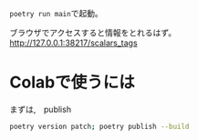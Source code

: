 
`poetry run main`で起動。



ブラウザでアクセスすると情報をとれるはず。
http://127.0.0.1:38217/scalars_tags




# Colabで使うには
まずは,　publish
```bash
poetry version patch; poetry publish --build
```

